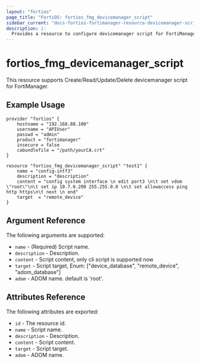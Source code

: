 ```yaml
---
layout: "fortios"
page_title: "FortiOS: fortios_fmg_devicemanager_script"
sidebar_current: "docs-fortios-fortimanager-resource-devicemanager-script"
description: |-
  Provides a resource to configure devicemanager script for FortiManager.
---
```


# fortios_fmg_devicemanager_script
This resource supports Create/Read/Update/Delete devicemanager script for FortiManager.

## Example Usage
```hcl
provider "fortios" {
	hostname = "192.168.88.100"
	username = "APIUser"
	passwd = "admin"
	product = "fortimanager"
	insecure = false
	cabundlefile = "/path/yourCA.crt"
}

resource "fortios_fmg_devicemanager_script" "test1" {
	name = "config-intf3"
	description = "description"         
	content = "config system interface \n edit port3 \n\t set vdom \"root\"\n\t set ip 10.7.0.200 255.255.0.0 \n\t set allowaccess ping http https\n\t next \n end"
	target  = "remote_device"
}
```

## Argument Reference
The following arguments are supported:

* `name` - (Required) Script name.
* `description` - Description.
* `content` - Script content, only cli script is supported now
* `target` - Script target, Enum: ["device_database", "remote_device", "adom_database"]
* `adom` - ADOM name. default is 'root'.

## Attributes Reference
The following attributes are exported:

* `id` - The resource id.
* `name` - Script name.
* `description` - Description.
* `content` - Script content.
* `target` - Script target. 
* `adom` - ADOM name.
